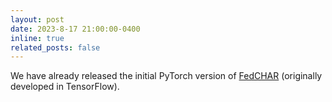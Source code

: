 ```yaml
---
layout: post
date: 2023-8-17 21:00:00-0400
inline: true
related_posts: false
---
```


We have already released the initial PyTorch version of [FedCHAR](https://github.com/youpengl/FedCHAR) (originally developed in TensorFlow).